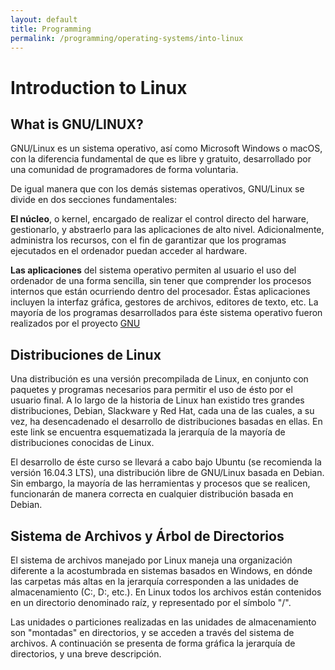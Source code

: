 ```yaml
---
layout: default
title: Programming
permalink: /programming/operating-systems/into-linux
---
```


# Introduction to Linux

## What is GNU/LINUX?

GNU/Linux es un sistema operativo, así como Microsoft Windows o macOS, con la diferencia fundamental de que es libre y gratuito, desarrollado por una comunidad de programadores de forma voluntaria.

De igual manera que con los demás sistemas operativos, GNU/Linux se divide en dos secciones fundamentales:

**El núcleo**, o kernel, encargado de realizar el control directo del harware, gestionarlo, y abstraerlo para las aplicaciones de alto nivel. Adicionalmente, administra los recursos, con el fin de garantizar que los programas ejecutados en el ordenador puedan acceder al hardware.

**Las aplicaciones** del sistema operativo permiten al usuario el uso del ordenador de una forma sencilla, sin tener que comprender los procesos internos que están ocurriendo dentro del procesador. Éstas aplicaciones incluyen la interfaz gráfica, gestores de archivos, editores de texto, etc. La mayoría de los programas desarrollados para éste sistema operativo fueron realizados por el proyecto [GNU](https://www.gnu.org/home.en.html)

## Distribuciones de Linux

Una distribución es una versión precompilada de Linux, en conjunto con paquetes y programas necesarios para permitir el uso de ésto por el usuario final. A lo largo de la historia de Linux han existido tres grandes distribuciones, Debian, Slackware y Red Hat, cada una de las cuales, a su vez, ha desencadenado el desarrollo de distribuciones basadas en ellas. En este link se encuentra esquematizada la jerarquía de la mayoría de distribuciones conocidas de Linux.

El desarrollo de éste curso se llevará a cabo bajo Ubuntu (se recomienda la versión 16.04.3 LTS), una distribución libre de GNU/Linux basada en Debian. Sin embargo, la mayoría de las herramientas y procesos que se realicen, funcionarán de manera correcta en cualquier distribución basada en Debian.

## Sistema de Archivos y Árbol de Directorios

El sistema de archivos manejado por Linux maneja una organización diferente a la acostumbrada en sistemas basados en Windows, en dónde las carpetas más altas en la jerarquía corresponden a las unidades de almacenamiento (C:\, D:\, etc.). En Linux todos los archivos están contenidos en un directorio denominado raíz, y representado por el símbolo "/".

Las unidades o particiones realizadas en las unidades de almacenamiento son "montadas" en directorios, y se acceden a través del sistema de archivos. A continuación se presenta de forma gráfica la jerarquía de directorios, y una breve descripción.
